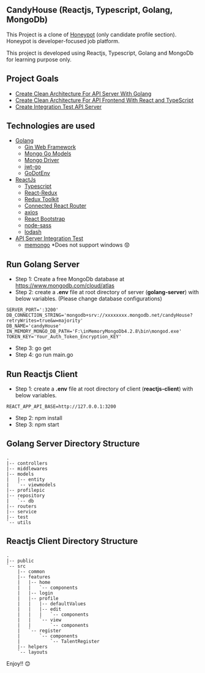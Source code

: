 ## CandyHouse (Reactjs, Typescript, Golang, MongoDb)

This Project is a clone of [Honeypot](https://www.honeypot.io/) (only candidate profile section). Honeypot is developer-focused job platform.

This project is developed using Reactjs, Typescript, Golang and MongoDb for learning purpose only. 

## Project Goals
* [Create Clean Architecture For API Server With Golang](https://github.com/shuvo009/candyhouse/tree/master/golang-server)
* [Create Clean Architecture For API Frontend With React and TypeScript](https://github.com/shuvo009/candyhouse/tree/master/reactjs-client)
* [Create Integration Test API Server](https://github.com/shuvo009/candyhouse/tree/master/golang-server/test/)

## Technologies are used
* [Golang](https://golang.org/)
  * [Gin Web Framework](https://github.com/gin-gonic/gin)
  * [Mongo Go Models](https://github.com/Kamva/mgm)
  * [Mongo Driver](https://godoc.org/go.mongodb.org/mongo-driver/mongo/options)
  * [jwt-go](https://github.com/dgrijalva/jwt-go)
  * [GoDotEnv](https://github.com/joho/godotenv)
* [ReactJs](https://reactjs.org/)
  * [Typescript](https://www.typescriptlang.org)
  * [React-Redux](https://react-redux.js.org/)
  * [Redux Toolkit](https://github.com/reduxjs/redux-toolkit)
  * [Connected React Router](https://github.com/supasate/connected-react-router)
  * [axios](https://github.com/axios/axios)
  * [React Bootstrap](https://react-bootstrap.github.io/)
  * [node-sass](https://github.com/sass/node-sass)
  * [lodash](https://lodash.com/)
* [API Server Integration Test](https://github.com/shuvo009/candyhouse/tree/master/golang-server/test/)
  * [memongo](https://github.com/benweissmann/memongo) *Does not support windows :worried:
  
## Run Golang Server
- Step 1: Create a free MongoDb database at https://www.mongodb.com/cloud/atlas
- Step 2: create a **.env** file at root directory of server (**golang-server**) with below variables. (Please change database configurations)
```
SERVER_PORT=':3200'
DB_CONNECTION_STRING='mongodb+srv://xxxxxxxx.mongodb.net/candyHouse?retryWrites=true&w=majority'
DB_NAME='candyHouse'
IN_MEMORY_MONGO_DB_PATH='F:\inMemoryMongoDb4.2.8\bin\mongod.exe'
TOKEN_KEY='Your_Auth_Token_Encryption_KEY'
```
- Step 3: go get
- Step 4: go run main.go
## Run Reactjs Client
- Step 1: create a **.env** file at root directory of client (**reactjs-client**) with below variables.
```
REACT_APP_API_BASE=http://127.0.0.1:3200
```
- Step 2: npm install
- Step 3: npm start

## Golang Server Directory Structure
```
.
|-- controllers
|-- middlewares
|-- models
|   |-- entity
|   `-- viewmodels
|-- profilepic
|-- repository
|   `-- db
|-- routers
|-- service
|-- test
`-- utils
```
## Reactjs Client Directory Structure
```
.
|-- public
`-- src
    |-- common
    |-- features
    |   |-- home
    |   |   `-- components
    |   |-- login
    |   |-- profile
    |   |   |-- defaultValues
    |   |   |-- edit
    |   |   |   `-- components
    |   |   `-- view
    |   |       `-- components
    |   `-- register
    |       `-- components
    |           `-- TalentRegister
    |-- helpers
    `-- layouts
```
Enjoy!! :blush:
